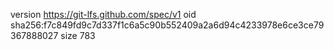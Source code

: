 version https://git-lfs.github.com/spec/v1
oid sha256:f7c849fd9c7d337f1c6a5c90b552409a2a6d94c4233978e6ce3ce79367888027
size 783
